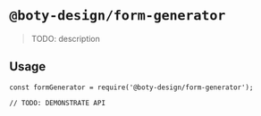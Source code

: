 # `@boty-design/form-generator`

> TODO: description

## Usage

```
const formGenerator = require('@boty-design/form-generator');

// TODO: DEMONSTRATE API
```
